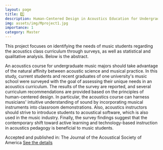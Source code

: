 ```yaml
---
layout: page
title: 1️⃣
description: Human-Centered Design in Acoustics Education for Undergraduate Music Majors [Personal]
img: assets/img/Mproject1.jpg
importance: 1
category: Master
---
```

This project focuses on identifying the needs of music students regarding the acoustics class curriculum through surveys, as well as statistical and qualitative analysis. Below is the abstract.

An acoustics course for undergraduate music majors should take advantage of the natural affinity between acoustic science and musical practice. In this study, current students and recent graduates of one university's music school were surveyed with the goal of assessing their unique needs in an acoustics curriculum. The results of the survey are reported, and several curriculum recommendations are provided based on the principles of human-centered design. In particular, the acoustics course can harness musicians' intuitive understanding of sound by incorporating musical instruments into classroom demonstrations. Also, acoustics instructors should strive to introduce students to acoustical software, which is also used in the music industry. Finally, the survey findings suggest that the contemporary shift toward active learning and technology-based instruction in acoustics pedagogy is beneficial to music students.

Accepted and published in: The Journal of the Acoustical Society of America [See the details](https://pubs.aip.org/asa/jasa/article/151/4/2282/2838162)